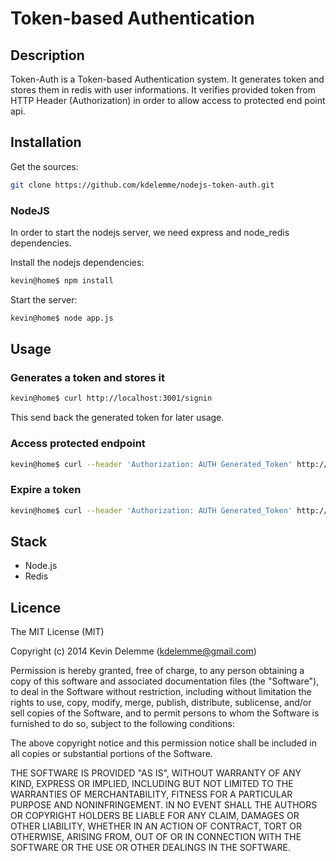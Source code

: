 # Token-based Authentication


## Description

Token-Auth is a Token-based Authentication system. It generates token and stores them in redis with user informations. It verifies provided token from HTTP Header (Authorization) in order to allow access to protected end point api.


## Installation

Get the sources:
```bash
git clone https://github.com/kdelemme/nodejs-token-auth.git
```

### NodeJS

In order to start the nodejs server, we need express and node_redis dependencies.

Install the nodejs dependencies:
```bash
kevin@home$ npm install
```

Start the server:
```bash
kevin@home$ node app.js
```

## Usage

### Generates a token and stores it
```bash
kevin@home$ curl http://localhost:3001/signin
```

This send back the generated token for later usage.

### Access protected endpoint
```bash
kevin@home$ curl --header 'Authorization: AUTH Generated_Token' http://localhost:3001/protected
```

### Expire a token
```bash
kevin@home$ curl --header 'Authorization: AUTH Generated_Token' http://localhost:3001/expire
```


## Stack

* Node.js
* Redis

## Licence
The MIT License (MIT)

Copyright (c) 2014 Kevin Delemme (kdelemme@gmail.com)

Permission is hereby granted, free of charge, to any person obtaining a copy
of this software and associated documentation files (the "Software"), to deal
in the Software without restriction, including without limitation the rights
to use, copy, modify, merge, publish, distribute, sublicense, and/or sell
copies of the Software, and to permit persons to whom the Software is
furnished to do so, subject to the following conditions:

The above copyright notice and this permission notice shall be included in
all copies or substantial portions of the Software.

THE SOFTWARE IS PROVIDED "AS IS", WITHOUT WARRANTY OF ANY KIND, EXPRESS OR
IMPLIED, INCLUDING BUT NOT LIMITED TO THE WARRANTIES OF MERCHANTABILITY,
FITNESS FOR A PARTICULAR PURPOSE AND NONINFRINGEMENT. IN NO EVENT SHALL THE
AUTHORS OR COPYRIGHT HOLDERS BE LIABLE FOR ANY CLAIM, DAMAGES OR OTHER
LIABILITY, WHETHER IN AN ACTION OF CONTRACT, TORT OR OTHERWISE, ARISING FROM,
OUT OF OR IN CONNECTION WITH THE SOFTWARE OR THE USE OR OTHER DEALINGS IN
THE SOFTWARE.
